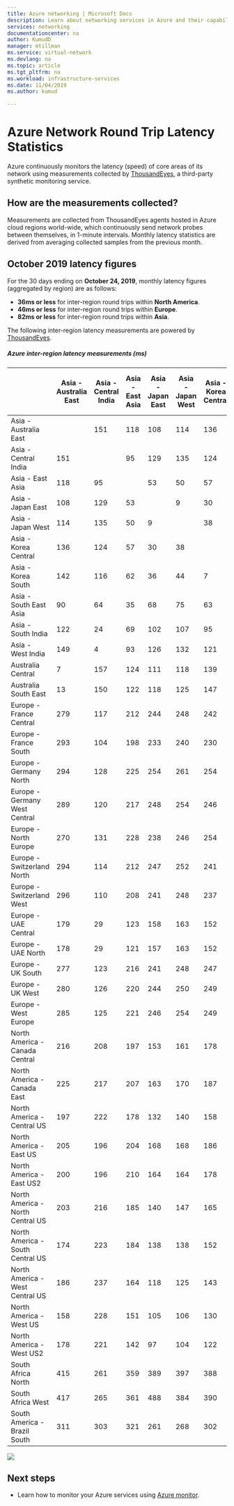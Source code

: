 ```yaml
---
title: Azure networking | Microsoft Docs
description: Learn about networking services in Azure and their capabilities.
services: networking
documentationcenter: na
author: KumudD
manager: mtillman
ms.service: virtual-network
ms.devlang: na
ms.topic: article
ms.tgt_pltfrm: na
ms.workload: infrastructure-services
ms.date: 11/04/2019
ms.author: kumud

---
```



# Azure Network Round Trip Latency Statistics

Azure continuously monitors the latency (speed) of core areas of its network using measurements collected by [ThousandEyes](https://thousandeyes.com), a third-party synthetic monitoring service.

## How are the measurements collected?

Measurements are collected from ThousandEyes agents hosted in Azure cloud regions world-wide, which continuously send network probes between themselves, in 1-minute intervals. Monthly latency statistics are derived from averaging collected samples from the previous month.

## October 2019 latency figures

For the 30 days ending on **October 24, 2019**, monthly latency figures (aggregated by region) are as follows:

- **36ms or less** for inter-region round trips within **North America**.
- **46ms or less** for inter-region round trips within **Europe**.
- **82ms or less** for inter-region round trips within **Asia**.

The following inter-region latency measurements are powered by [ThousandEyes](https://thousandeyes.com).


##### Azure inter-region latency measurements (ms)
|                           | Asia - Australia East | Asia - Central India | Asia - East Asia | Asia - Japan East | Asia - Japan West | Asia - Korea Central | Asia - Korea South | Asia - South East Asia | Asia - South India | Asia - West India | Australia Central | Australia South East | Europe - France Central | Europe - France South | Europe - Germany North | Europe - Germany West Central | Europe - North Europe | Europe - Switzerland North | Europe - Switzerland West | Europe - UAE Central | Europe - UAE North | Europe - UK South | Europe - UK West | Europe - West Europe | North America - Canada Central | North America - Canada East | North America - Central US | North America - East US | North America - East US2 | North America - North Central US | North America - South Central US | North America - West Central US | North America - West US | North America - West US2 | South Africa North | South Africa West | South America - Brazil South | 
|----------------------------------|-----------------------|----------------------|------------------|-------------------|-------------------|----------------------|--------------------|------------------------|--------------------|-------------------|-------------------|----------------------|-------------------------|-----------------------|------------------------|-------------------------------|-----------------------|----------------------------|---------------------------|----------------------|--------------------|-------------------|------------------|----------------------|--------------------------------|-----------------------------|----------------------------|-------------------------|--------------------------|----------------------------------|----------------------------------|---------------------------------|-------------------------|--------------------------|--------------------|-------------------|------------------------------| 
| Asia - Australia East            |                       | 151                  | 118              | 108               | 114               | 136                  | 142                | 90                     | 122                | 149               | 7                 | 13                   | 279                     | 293                   | 294                    | 289                           | 270                   | 294                        | 296                       | 179                  | 178                | 277               | 280              | 285                  | 216                            | 225                         | 197                        | 205                     | 200                      | 203                              | 174                              | 186                             | 158                     | 178                      | 415                | 417               | 311                          | 
| Asia - Central India             | 151                   |                      | 95               | 129               | 135               | 124                  | 116                | 64                     | 24                 | 4                 | 157               | 150                  | 117                     | 104                   | 128                    | 120                           | 131                   | 114                        | 110                       | 29                   | 29                 | 123               | 126              | 125                  | 208                            | 217                         | 222                        | 196                     | 196                      | 216                              | 223                              | 237                             | 228                     | 221                      | 261                | 265               | 303                          | 
| Asia - East Asia                 | 118                   | 95                   |                  | 53                | 50                | 57                   | 62                 | 35                     | 69                 | 93                | 124               | 122                  | 212                     | 198                   | 225                    | 217                           | 228                   | 212                        | 208                       | 123                  | 121                | 216               | 220              | 221                  | 197                            | 207                         | 178                        | 204                     | 210                      | 185                              | 184                              | 164                             | 151                     | 142                      | 359                | 361               | 321                          | 
| Asia - Japan East                | 108                   | 129                  | 53               |                   | 9                 | 30                   | 36                 | 68                     | 102                | 126               | 111               | 118                  | 244                     | 233                   | 254                    | 248                           | 238                   | 247                        | 241                       | 158                  | 157                | 241               | 244              | 246                  | 153                            | 163                         | 132                        | 168                     | 164                      | 140                              | 138                              | 118                             | 105                     | 97                       | 389                | 488               | 261                          | 
| Asia - Japan West                | 114                   | 135                  | 50               | 9                 |                   | 38                   | 44                 | 75                     | 107                | 132               | 118               | 125                  | 248                     | 240                   | 261                    | 254                           | 246                   | 252                        | 248                       | 163                  | 163                | 248               | 250              | 254                  | 161                            | 170                         | 140                        | 168                     | 164                      | 147                              | 138                              | 125                             | 106                     | 104                      | 397                | 384               | 268                          | 
| Asia - Korea Central             | 136                   | 124                  | 57               | 30                | 38                |                      | 7                  | 63                     | 95                 | 121               | 139               | 147                  | 242                     | 230                   | 254                    | 246                           | 254                   | 241                        | 237                       | 152                  | 152                | 247               | 249              | 249                  | 178                            | 187                         | 158                        | 186                     | 178                      | 165                              | 152                              | 143                             | 130                     | 122                      | 388                | 390               | 302                          | 
| Asia - Korea South               | 142                   | 116                  | 62               | 36                | 44                | 7                    |                    | 56                     | 89                 | 114               | 145               | 144                  | 235                     | 221                   | 247                    | 239                           | 250                   | 234                        | 230                       | 145                  | 144                | 240               | 243              | 242                  | 183                            | 193                         | 163                        | 191                     | 183                      | 171                              | 158                              | 149                             | 135                     | 128                      | 381                | 384               | 307                          | 
| Asia - South East Asia           | 90                    | 64                   | 35               | 68                | 75                | 63                   | 56                 |                        | 37                 | 62                | 95                | 89                   | 179                     | 165                   | 192                    | 183                           | 196                   | 179                        | 175                       | 89                   | 88                 | 184               | 187              | 189                  | 216                            | 225                         | 195                        | 220                     | 225                      | 203                              | 200                              | 181                             | 168                     | 160                      | 324                | 327               | 339                          | 
| Asia - South India               | 122                   | 24                   | 69               | 102               | 107               | 95                   | 89                 | 37                     |                    | 22                | 127               | 121                  | 149                     | 135                   | 159                    | 153                           | 160                   | 147                        | 143                       | 61                   | 59                 | 153               | 157              | 155                  | 235                            | 244                         | 229                        | 221                     | 222                      | 239                              | 224                              | 217                             | 201                     | 193                      | 295                | 297               | 332                          | 
| Asia - West India                | 149                   | 4                    | 93               | 126               | 132               | 121                  | 114                | 62                     | 22                 |                   | 156               | 149                  | 114                     | 101                   | 125                    | 116                           | 131                   | 111                        | 108                       | 28                   | 27                 | 121               | 123              | 124                  | 206                            | 215                         | 220                        | 193                     | 194                      | 214                              | 221                              | 235                             | 227                     | 218                      | 259                | 263               | 301                          | 
| Australia Central                | 7                     | 157                  | 124              | 111               | 118               | 139                  | 145                | 95                     | 127                | 156               |                   | 18                   | 285                     | 300                   | 300                    | 295                           | 275                   | 300                        | 302                       | 184                  | 184                | 283               | 286              | 290                  | 222                            | 231                         | 202                        | 210                     | 206                      | 209                              | 180                              | 189                             | 161                     | 181                      | 421                | 422               | 317                          | 
| Australia South East             | 13                    | 150                  | 122              | 118               | 125               | 147                  | 144                | 89                     | 121                | 149               | 18                |                      | 290                     | 304                   | 305                    | 299                           | 280                   | 305                        | 307                       | 178                  | 177                | 288               | 291              | 295                  | 227                            | 236                         | 207                        | 216                     | 211                      | 214                              | 186                              | 197                             | 169                     | 189                      | 414                | 416               | 322                          | 
| Europe - France Central          | 279                   | 117                  | 212              | 244               | 248               | 242                  | 235                | 179                    | 149                | 114               | 285               | 290                  |                         | 11                    | 20                     | 9                             | 16                    | 14                         | 10                        | 112                  | 112                | 7                 | 9                | 10                   | 92                             | 102                         | 108                        | 80                      | 80                       | 99                               | 106                              | 122                             | 139                     | 143                      | 165                | 151               | 186                          | 
| Europe - France South            | 293                   | 104                  | 198              | 233               | 240               | 230                  | 221                | 165                    | 135                | 101               | 300               | 304                  | 11                      |                       | 26                     | 17                            | 26                    | 11                         | 7                         | 99                   | 100                | 17                | 23               | 20                   | 107                            | 116                         | 114                        | 90                      | 90                       | 108                              | 116                              | 134                             | 148                     | 155                      | 159                | 163               | 200                          | 
| Europe - Germany North           | 294                   | 128                  | 225              | 254               | 261               | 254                  | 247                | 192                    | 159                | 125               | 300               | 305                  | 20                      | 26                    |                        | 10                            | 27                    | 15                         | 19                        | 124                  | 124                | 20                | 23               | 11                   | 105                            | 114                         | 118                        | 91                      | 95                       | 112                              | 121                              | 133                             | 160                     | 154                      | 178                | 164               | 198                          | 
| Europe - Germany West Central    | 289                   | 120                  | 217              | 248               | 254               | 246                  | 239                | 183                    | 153                | 116               | 295               | 299                  | 9                       | 17                    | 10                     |                               | 23                    | 6                          | 10                        | 115                  | 115                | 14                | 17               | 7                    | 99                             | 109                         | 113                        | 86                      | 90                       | 106                              | 116                              | 127                             | 155                     | 149                      | 175                | 159               | 192                          | 
| Europe - North Europe            | 270                   | 131                  | 228              | 238               | 246               | 254                  | 250                | 196                    | 160                | 131               | 275               | 280                  | 16                      | 26                    | 27                     | 23                            |                       | 27                         | 24                        | 129                  | 130                | 10                | 13               | 18                   | 80                             | 91                          | 96                         | 67                      | 71                       | 86                               | 96                               | 108                             | 129                     | 130                      | 172                | 158               | 173                          | 
| Europe - Switzerland North       | 294                   | 114                  | 212              | 247               | 252               | 241                  | 234                | 179                    | 147                | 111               | 300               | 305                  | 14                      | 11                    | 15                     | 6                             | 27                    |                            | 5                         | 109                  | 110                | 20                | 22               | 13                   | 105                            | 114                         | 121                        | 93                      | 93                       | 112                              | 119                              | 136                             | 151                     | 157                      | 170                | 163               | 198                          | 
| Europe - Switzerland West        | 296                   | 110                  | 208              | 241               | 248               | 237                  | 230                | 175                    | 143                | 108               | 302               | 307                  | 10                      | 7                     | 19                     | 10                            | 24                    | 5                          |                           | 106                  | 106                | 16                | 18               | 16                   | 107                            | 116                         | 115                        | 88                      | 89                       | 108                              | 115                              | 130                             | 147                     | 152                      | 166                | 159               | 200                          | 
| Europe - UAE Central             | 179                   | 29                   | 123              | 158               | 163               | 152                  | 145                | 89                     | 61                 | 28                | 184               | 178                  | 112                     | 99                    | 124                    | 115                           | 129                   | 109                        | 106                       |                      | 4                  | 120               | 123              | 121                  | 205                            | 215                         | 220                        | 192                     | 193                      | 213                              | 220                              | 234                             | 256                     | 252                      | 257                | 261               | 299                          | 
| Europe - UAE North               | 178                   | 29                   | 121              | 157               | 163               | 152                  | 144                | 88                     | 59                 | 27                | 184               | 177                  | 112                     | 100                   | 124                    | 115                           | 130                   | 110                        | 106                       | 4                    |                    | 120               | 123              | 122                  | 205                            | 215                         | 220                        | 193                     | 194                      | 214                              | 220                              | 234                             | 255                     | 251                      | 257                | 262               | 299                          | 
| Europe - UK South                | 277                   | 123                  | 216              | 241               | 248               | 247                  | 240                | 184                    | 153                | 121               | 283               | 288                  | 7                       | 17                    | 20                     | 14                            | 10                    | 20                         | 16                        | 120                  | 120                |                   | 4                | 10                   | 87                             | 96                          | 102                        | 74                      | 78                       | 93                               | 105                              | 116                             | 136                     | 137                      | 161                | 148               | 181                          | 
| Europe - UK West                 | 280                   | 126                  | 220              | 244               | 250               | 249                  | 243                | 187                    | 157                | 123               | 286               | 291                  | 9                       | 23                    | 23                     | 17                            | 13                    | 22                         | 18                        | 123                  | 123                | 4                 |                  | 13                   | 89                             | 99                          | 104                        | 77                      | 81                       | 97                               | 107                              | 118                             | 144                     | 139                      | 163                | 149               | 183                          | 
| Europe - West Europe             | 285                   | 125                  | 221              | 246               | 254               | 249                  | 242                | 189                    | 155                | 124               | 290               | 295                  | 10                      | 20                    | 11                     | 7                             | 18                    | 13                         | 16                        | 121                  | 122                | 10                | 13               |                      | 95                             | 104                         | 111                        | 82                      | 85                       | 101                              | 113                              | 126                             | 145                     | 147                      | 170                | 153               | 187                          | 
| North America - Canada Central   | 216                   | 208                  | 197              | 153               | 161               | 178                  | 183                | 216                    | 235                | 206               | 222               | 227                  | 92                      | 107                   | 105                    | 99                            | 80                    | 105                        | 107                       | 205                  | 205                | 87                | 89               | 95                   |                                | 12                          | 21                         | 25                      | 29                       | 15                               | 43                               | 35                              | 63                      | 57                       | 246                | 232               | 131                          | 
| North America - Canada East      | 225                   | 217                  | 207              | 163               | 170               | 187                  | 193                | 225                    | 244                | 215               | 231               | 236                  | 102                     | 116                   | 114                    | 109                           | 91                    | 114                        | 116                       | 215                  | 215                | 96                | 99               | 104                  | 12                             |                             | 30                         | 34                      | 38                       | 24                               | 53                               | 45                              | 73                      | 66                       | 255                | 242               | 141                          | 
| North America - Central US       | 197                   | 222                  | 178              | 132               | 140               | 158                  | 163                | 195                    | 229                | 220               | 202               | 207                  | 108                     | 114                   | 118                    | 113                           | 96                    | 121                        | 115                       | 220                  | 220                | 102               | 104              | 111                  | 21                             | 30                          |                            | 29                      | 34                       | 12                               | 23                               | 15                              | 43                      | 36                       | 260                | 246               | 145                          | 
| North America - East US          | 205                   | 196                  | 204              | 168               | 168               | 186                  | 191                | 220                    | 221                | 193               | 210               | 216                  | 80                      | 90                    | 91                     | 86                            | 67                    | 93                         | 88                        | 192                  | 193                | 74                | 77               | 82                   | 25                             | 34                          | 29                         |                         | 5                        | 19                               | 32                               | 48                              | 64                      | 67                       | 233                | 219               | 118                          | 
| North America - East US2         | 200                   | 196                  | 210              | 164               | 164               | 178                  | 183                | 225                    | 222                | 194               | 206               | 211                  | 80                      | 90                    | 95                     | 90                            | 71                    | 93                         | 89                        | 193                  | 194                | 78                | 81               | 85                   | 29                             | 38                          | 34                         | 5                       |                          | 25                               | 27                               | 49                              | 59                      | 71                       | 237                | 223               | 122                          | 
| North America - North Central US | 203                   | 216                  | 185              | 140               | 147               | 165                  | 171                | 203                    | 239                | 214               | 209               | 214                  | 99                      | 108                   | 112                    | 106                           | 86                    | 112                        | 108                       | 213                  | 214                | 93                | 97               | 101                  | 15                             | 24                          | 12                         | 19                      | 25                       |                                  | 34                               | 26                              | 54                      | 48                       | 254                | 240               | 138                          | 
| North America - South Central US | 174                   | 223                  | 184              | 138               | 138               | 152                  | 158                | 200                    | 224                | 221               | 180               | 186                  | 106                     | 116                   | 121                    | 116                           | 96                    | 119                        | 115                       | 220                  | 220                | 105               | 107              | 113                  | 43                             | 53                          | 23                         | 32                      | 27                       | 34                               |                                  | 22                              | 33                      | 43                       | 264                | 250               | 140                          | 
| North America - West Central US  | 186                   | 237                  | 164              | 118               | 125               | 143                  | 149                | 181                    | 217                | 235               | 189               | 197                  | 122                     | 134                   | 133                    | 127                           | 108                   | 136                        | 130                       | 234                  | 234                | 116               | 118              | 126                  | 35                             | 45                          | 15                         | 48                      | 49                       | 26                               | 22                               |                                 | 29                      | 22                       | 275                | 261               | 159                          | 
| North America - West US          | 158                   | 228                  | 151              | 105               | 106               | 130                  | 135                | 168                    | 201                | 227               | 161               | 169                  | 139                     | 148                   | 160                    | 155                           | 129                   | 151                        | 147                       | 256                  | 255                | 136               | 144              | 145                  | 63                             | 73                          | 43                         | 64                      | 59                       | 54                               | 33                               | 29                              |                         | 23                       | 303                | 288               | 171                          | 
| North America - West US2         | 178                   | 221                  | 142              | 97                | 104               | 122                  | 128                | 160                    | 193                | 218               | 181               | 189                  | 143                     | 155                   | 154                    | 149                           | 130                   | 157                        | 152                       | 252                  | 251                | 137               | 139              | 147                  | 57                             | 66                          | 36                         | 67                      | 71                       | 48                               | 43                               | 22                              | 23                      |                          | 296                | 282               | 181                          | 
| South Africa North               | 415                   | 261                  | 359              | 389               | 397               | 388                  | 381                | 324                    | 295                | 259               | 421               | 414                  | 165                     | 159                   | 178                    | 175                           | 172                   | 170                        | 166                       | 257                  | 257                | 161               | 163              | 170                  | 246                            | 255                         | 260                        | 233                     | 237                      | 254                              | 264                              | 275                             | 303                     | 296                      |                    | 17                | 340                          | 
| South Africa West                | 417                   | 265                  | 361              | 488               | 384               | 390                  | 384                | 327                    | 297                | 263               | 422               | 416                  | 151                     | 163                   | 164                    | 159                           | 158                   | 163                        | 159                       | 261                  | 262                | 148               | 149              | 153                  | 232                            | 242                         | 246                        | 219                     | 223                      | 240                              | 250                              | 261                             | 288                     | 282                      | 17                 |                   | 325                          | 
| South America - Brazil South     | 311                   | 303                  | 321              | 261               | 268               | 302                  | 307                | 339                    | 332                | 301               | 317               | 322                  | 186                     | 200                   | 198                    | 192                           | 173                   | 198                        | 200                       | 299                  | 299                | 181               | 183              | 187                  | 131                            | 141                         | 145                        | 118                     | 122                      | 138                              | 140                              | 159                             | 171                     | 181                      | 340                | 325               |                              | 

<a href="https://www.thousandeyes.com"><img src="https://te-logo.s3-us-west-2.amazonaws.com/ThousandEyes-Main-Logo-150.png"></a>


## Next steps
- Learn how to monitor your Azure services using [Azure monitor](https://docs.microsoft.com/azure/azure-monitor/).